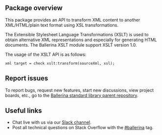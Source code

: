 ## Package overview
This package provides an API to transform XML content to another XML/HTML/plain text format using XSL transformations.

The Extensible Stylesheet Language Transformations (XSLT) is used to obtain alternative XML representations and especially for generating HTML documents. The Ballerina XSLT module support XSLT version 1.0.

The usage of the XSLT API is as follows:

```ballerina
xml target = check xslt:transform(sourceXml, xsl);
```

## Report issues

To report bugs, request new features, start new discussions, view project boards, etc., go to the <a target="_blank" href="https://github.com/ballerina-platform/ballerina-standard-library">Ballerina standard library parent repository</a>.

## Useful links

- Chat live with us via our <a target="_blank" href="https://ballerina.io/community/slack/">Slack channel</a>.
- Post all technical questions on Stack Overflow with the <a target="_blank" href="https://stackoverflow.com/questions/tagged/ballerina">#ballerina</a> tag.
